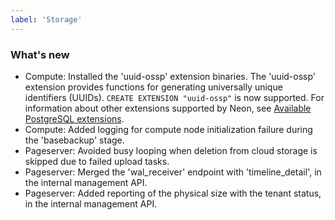 ```yaml
---
label: 'Storage'
---
```


### What's new

- Compute: Installed the 'uuid-ossp' extension binaries. The 'uuid-ossp' extension provides functions for generating universally unique identifiers (UUIDs). `CREATE EXTENSION "uuid-ossp"` is now supported. For information about other extensions supported by Neon, see [Available PostgreSQL extensions](/docs/reference/compatibility/#available-postgresql-extensions).
- Compute: Added logging for compute node initialization failure during the 'basebackup' stage.
- Pageserver: Avoided busy looping when deletion from cloud storage is skipped due to failed upload tasks.
- Pageserver: Merged the 'wal_receiver' endpoint with 'timeline_detail', in the internal management API.
- Pageserver: Added reporting of the physical size with the tenant status, in the internal management API.
